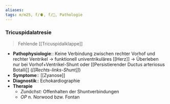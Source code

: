 ```yaml
---
aliases: 
tags: m/m25, f/🫀, f/🦄, Pathologie
---
```

### Tricuspidalatresie
> Fehlende [[Tricuspidalklappe]]
- **Pathophysiologie**:: Keine Verbindung zwischen rechter Vorhof und rechter Ventrikel → funktionell univentrikuläres [[Herz]] → Überleben nur bei Vorhof+Ventrikel-Shunt oder [[Persistierender Ductus arteriosus Botalli]] (*[[Rechts-links-Shunt]]*)
- **Symptome**:: [[Zyanose]]
- **Diagnostik**:: Echokardiographie 
- **Therapie**
	- *Zunächst:* Offenhalten der Shuntverbindungen
	- *OP* n. Norwood bzw. Fontan